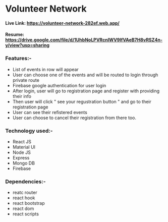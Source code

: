 # Volunteer Network
#### Live Link: https://volunteer-network-282ef.web.app/
#### Resume: https://drive.google.com/file/d/1UhbNoLPVRcnIWV9IfVAeB7H8vRSZ4n-y/view?usp=sharing

### Features:-
- List of events in row will appear
- User can choose one of the events and will be routed to login through private route
- Firebase google authentication for user login
- After login, user will go to registration page and register with providing their info
- Then user will click " see your regustration button " and go to their registration page 
- User can see their refistered events
- User can choose to cancel their registration from there too.

### Technology used:-
- React JS 
- Material UI
- Node JS
- Express
- Mongo DB
- Firebase 
  
### Dependencies:-
- reatc router
- react hook
- react bootstrap
- react dom 
- react scripts

  

